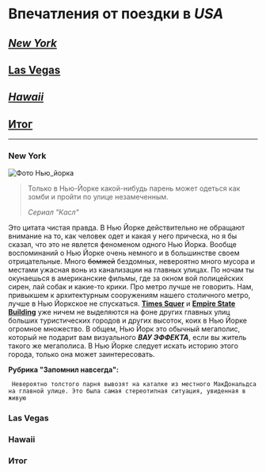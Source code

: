 # Впечатления от поездки в _**USA**_ 

## [*New York*](#new-york-1)

## [**Las Vegas**](#las-vegas-1)

## [***Hawaii***](#hawaii-1)

## [Итог](#d0b8d182d0bed0b3-1)
---

### **New York**

![Фото Нью_йорка](newyork.jpg)


>Только в Нью-Йорке какой-нибудь парень может одеться как зомби и пройти по улице незамеченным.
>
>*Сериал "Касл"*

Это цитата чистая правда. В Нью Йорке действительно не обращают внимание на то, как человек одет и какая у него прическа, но я бы сказал, что это не явлется феноменом одного Нью Йорка.
Вообще воспоминаний о Нью Йорке очень немного и в большинстве своем отрицательные.
Много ~~бомжей~~ бездомных, невероятно много мусора и местами ужасная вонь из канализации на главных улицах. По ночам ты окунаешься в американские фильмы, где за окном вой полицейских сирен, лай собак и какие-то крики. Про метро лучше не говорить. Нам, привыкшем к архитектурным сооружениям нашего столичного метро, лучше в Нью Йоркское не спускаться. [**Times Squer**](https://www.timessquarenyc.org/) и [**Empire State Building**](https://www.esbnyc.com/) уже ничем не выделяются на фоне других главных улиц больших туристических городов и других высоток, коих в Нью Йорке огромное множество. В общем, Нью Йорк это обычный мегаполис, который не подарит вам визуального _**ВАУ ЭФФЕКТА**_,  если вы житель такого же мегаполиса. В Нью Йорке следует искать историю этого города, только она может заинтересовать.

**Рубрика "Запомнил навсегда":**
```
 Невероятно толстого парня вывозят на каталке из местного МакДональдса на главной улице. Это была самая стереотипная ситуация, увиденная в живую
 ```


### **Las Vegas**

### **Hawaii**

### **Итог**